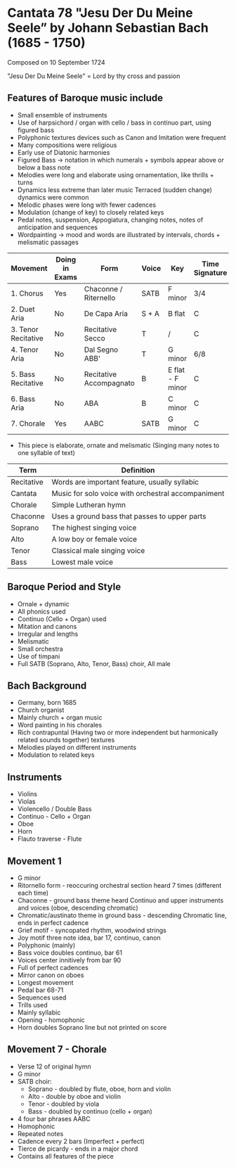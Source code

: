 # Cantata 78 "Jesu Der Du Meine Seele” by Johann Sebastian Bach (1685 - 1750)

Composed on 10 September 1724

"Jesu Der Du Meine Seele" = Lord by thy cross and passion

## Features of Baroque music include

- Small ensemble of instruments
- Use of harpsichord / organ with cello / bass in continuo part, using figured bass
- Polyphonic textures devices such as Canon and Imitation were frequent
- Many compositions were religious
- Early use of Diatonic harmonies
- Figured Bass -> notation in which numerals + symbols appear above or below a bass note
- Melodies were long and elaborate using ornamentation, like thrills + turns
- Dynamics less extreme than later music Terraced (sudden change) dynamics were common
- Melodic phases were long with fewer cadences
- Modulation (change of key) to closely related keys
- Pedal notes, suspension, Appogiatura, changing notes, notes of anticipation and sequences
- Wordpainting -> mood and words are illustrated by intervals, chords + melismatic passages

| Movement | Doing in Exams | Form | Voice | Key | Time Signature |
|-|-|-|-|-|-|
| 1. Chorus | Yes | Chaconne / Riternello | SATB | F minor | 3/4 |
| 2. Duet Aria | No | De Capa Aria | S + A | B flat | C |
| 3. Tenor Recitative | No | Recitative Secco | T | / | C |
| 4. Tenor Aria | No | Dal Segno ABB' | T | G minor | 6/8 |
| 5. Bass Recitative | No | Recitative Accompagnato | B | E flat - F minor | C |
| 6. Bass Aria | No | ABA | B | C minor | C |
| 7. Chorale | Yes | AABC | SATB | G minor | C |

- This piece is elaborate, ornate and melismatic (Singing many notes to one syllable of text)

| Term | Definition |
|-|-|
| Recitative | Words are important feature, usually syllabic |
| Cantata | Music for solo voice with orchestral accompaniment |
| Chorale | Simple Lutheran hymn |
| Chaconne | Uses a ground bass that passes to upper parts |
| Soprano | The highest singing voice |
| Alto | A low boy or female voice |
| Tenor | Classical male singing voice |
| Bass | Lowest male voice |

## Baroque Period and Style

- Ornale + dynamic
- All phonics used
- Continuo (Cello + Organ) used
- Mitation and canons
- Irregular and lengths
- Melismatic
- Small orchestra
- Use of timpani
- Full SATB (Soprano, Alto, Tenor, Bass) choir, All male

## Bach Background

- Germany, born 1685
- Church organist
- Mainly church + organ music
- Word painting in his chorales
- Rich contrapuntal (Having two or more independent but harmonically related sounds together) textures
- Melodies played on different instruments
- Modulation to related keys

## Instruments

- Violins
- Violas
- Violencello / Double Bass
- Continuo - Cello + Organ
- Oboe
- Horn
- Flauto traverse - Flute

## Movement 1

- G minor
- Ritornello form - reoccuring orchestral section heard 7 times (different each time)
- Chaconne - ground bass theme heard Continuo and upper instruments and voices (oboe, descending chromatic)
- Chromatic/austinato theme in ground bass - descending Chromatic line, ends in perfect cadence
- Grief motif - syncopated rhythm, woodwind strings
- Joy motif three note idea, bar 17, continuo, canon
- Polyphonic (mainly)
- Bass voice doubles continuo, bar 61
- Voices center innitively from bar 90
- Full of perfect cadences
- Mirror canon on oboes
- Longest movement
- Pedal bar 68-71
- Sequences used
- Trills used
- Mainly syllabic
- Opening - homophonic
- Horn doubles Soprano line but not printed on score

## Movement 7 - Chorale
- Verse 12 of original hymn
- G minor
- SATB choir: 
  - Soprano - doubled by flute, oboe, horn and violin
  - Alto - double by oboe and violin
  - Tenor - doubled by viola
  - Bass - doubled by continuo (cello + organ)
- 4 four bar phrases AABC
- Homophonic
- Repeated notes
- Cadence every 2 bars (Imperfect + perfect)
- Tierce de picardy - ends in a major chord
- Contains all features of the piece
